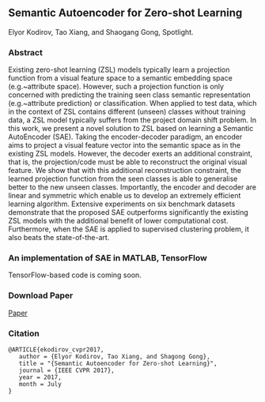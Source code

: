 ## Semantic Autoencoder for Zero-shot Learning
Elyor Kodirov, Tao Xiang, and Shaogang Gong, Spotlight.

### Abstract
Existing zero-shot learning (ZSL) models typically learn a projection function from a visual feature space to a semantic embedding space (e.g.~attribute space). However, such a projection function is only concerned with predicting the training seen class semantic representation (e.g.~attribute prediction) or classification. When applied to test data, which in the context of ZSL contains different (unseen) classes without training data, a ZSL model typically suffers from the project domain shift problem. In this work, we present a novel solution to ZSL based on learning a Semantic AutoEncoder (SAE). Taking the encoder-decoder paradigm, an encoder aims to project a visual feature vector into the semantic space as in the existing ZSL models. However, the decoder exerts an additional constraint, that is, the projection/code must be able to reconstruct the original visual feature. We show that with this additional reconstruction constraint, the learned projection function from the seen classes is able to generalise better to the new unseen classes. Importantly, the encoder and decoder are linear and symmetric which enable us to develop an extremely efficient learning algorithm. Extensive experiments on six benchmark datasets demonstrate that the proposed SAE outperforms significantly the existing ZSL models with the additional benefit of lower computational cost. Furthermore, when the SAE is applied to supervised clustering problem, it also beats the state-of-the-art.

### An implementation of SAE in MATLAB, TensorFlow
TensorFlow-based code is coming soon.
### Download Paper

[Paper](https://sites.google.com/site/elyorkodirovresearch/elyor_cvpr2017.pdf?attredirects=0&d=1)

### Citation

```
@ARTICLE{ekodirov_cvpr2017,
   author = {Elyor Kodirov, Tao Xiang, and Shagong Gong},
   title = "{Semantic Autoencoder for Zero-shot Learning}",
   journal = {IEEE CVPR 2017},
   year = 2017,
   month = July
}
```

